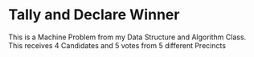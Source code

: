 # Tally and Declare Winner
This is a Machine Problem from my Data Structure and Algorithm Class.
This receives 4 Candidates and 5 votes from 5 different Precincts